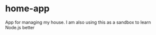 home-app
========

App for managing my house.  I am also using this as a sandbox to learn Node.js better
